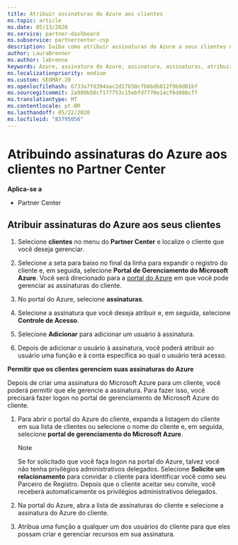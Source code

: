 ```yaml
---
title: Atribuir assinaturas do Azure aos clientes
ms.topic: article
ms.date: 05/13/2020
ms.service: partner-dashboard
ms.subservice: partnercenter-csp
description: Saiba como atribuir assinaturas do Azure a seus clientes no Partner Center e como permitir que os clientes gerenciem suas próprias assinaturas.
author: LauraBrenner
ms.author: labrenne
keywords: Azure, assinatura do Azure, assinatura, assinaturas, atribuir assinatura, gerenciar assinatura do Azure
ms.localizationpriority: medium
ms.custom: SEOMAY.20
ms.openlocfilehash: 6733a7fd394aac2d17650cfb6bdb612f9b9d01bf
ms.sourcegitcommit: 2a980b50cf177753c15ebfd7770e14cf6d486cf7
ms.translationtype: MT
ms.contentlocale: pt-BR
ms.lasthandoff: 05/22/2020
ms.locfileid: "83795056"
---
```

# <a name="assigning-azure-subscriptions-to-customers-in-partner-center"></a>Atribuindo assinaturas do Azure aos clientes no Partner Center

**Aplica-se a**

- Partner Center

## <a name="assign-azure-subscriptions-to-your-customers"></a>Atribuir assinaturas do Azure aos seus clientes

1. Selecione **clientes** no menu do **Partner Center** e localize o cliente que você deseja gerenciar.

2. Selecione a seta para baixo no final da linha para expandir o registro do cliente e, em seguida, selecione **Portal de Gerenciamento do Microsoft Azure**. Você será direcionado para a [portal do Azure](https://portal.azure.com/) em que você pode gerenciar as assinaturas do cliente.

3. No portal do Azure, selecione **assinaturas**.

4. Selecione a assinatura que você deseja atribuir e, em seguida, selecione **Controle de Acesso**.

5. Selecione **Adicionar** para adicionar um usuário à assinatura. 

6. Depois de adicionar o usuário à assinatura, você poderá atribuir ao usuário uma função e à conta específica ao qual o usuário terá acesso.

**Permitir que os clientes gerenciem suas assinaturas do Azure**

Depois de criar uma assinatura do Microsoft Azure para um cliente, você poderá permitir que ele gerencie a assinatura. Para fazer isso, você precisará fazer logon no portal de gerenciamento de Microsoft Azure do cliente. 

1. Para abrir o portal do Azure do cliente, expanda a listagem do cliente em sua lista de clientes ou selecione o nome do cliente e, em seguida, selecione **portal de gerenciamento do Microsoft Azure**.
   > [!NOTE]  
   > Se for solicitado que você faça logon na portal do Azure, talvez você não tenha privilégios administrativos delegados. Selecione **Solicite um relacionamento** para convidar o cliente para identificar você como seu Parceiro de Registro. Depois que o cliente aceitar seu convite, você receberá automaticamente os privilégios administrativos delegados.

2. Na portal do Azure, abra a lista de assinaturas do cliente e selecione a assinatura do Azure do cliente.

3. Atribua uma função a qualquer um dos usuários do cliente para que eles possam criar e gerenciar recursos em sua assinatura.


